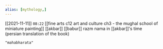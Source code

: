 ```yaml
---
alias: [mythology,]
---
```


[[2021-11-11]]  `08:22` [[fine arts c12 art and culture ch3 - the mughal school of miniature painting]] [[akbar]] [[babur]]
razm nama in [[akbar]]'s time (persian translation of the book)
```query 2022-03-07 21:11
"mahabharata"
```